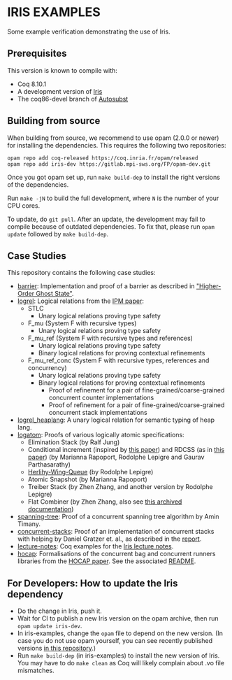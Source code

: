 # IRIS EXAMPLES

Some example verification demonstrating the use of Iris.

## Prerequisites

This version is known to compile with:

 - Coq 8.10.1
 - A development version of [Iris](https://gitlab.mpi-sws.org/FP/iris-coq/)
 - The coq86-devel branch of [Autosubst](https://github.com/uds-psl/autosubst)

## Building from source

When building from source, we recommend to use opam (2.0.0 or newer) for
installing the dependencies.  This requires the following two repositories:

    opam repo add coq-released https://coq.inria.fr/opam/released
    opam repo add iris-dev https://gitlab.mpi-sws.org/FP/opam-dev.git

Once you got opam set up, run `make build-dep` to install the right versions
of the dependencies.

Run `make -jN` to build the full development, where `N` is the number of your
CPU cores.

To update, do `git pull`.  After an update, the development may fail to compile
because of outdated dependencies.  To fix that, please run `opam update`
followed by `make build-dep`.

## Case Studies

This repository contains the following case studies:

* [barrier](theories/barrier): Implementation and proof of a barrier as
  described in ["Higher-Order Ghost State"](http://doi.acm.org/10.1145/2818638).
* [logrel](theories/logrel): Logical relations from the
  [IPM paper](http://doi.acm.org/10.1145/3093333.3009855):
  - STLC
      - Unary logical relations proving type safety
  - F_mu (System F with recursive types)
      - Unary logical relations proving type safety
  - F_mu_ref (System F with recursive types and references)
      - Unary logical relations proving type safety
      - Binary logical relations for proving contextual refinements
  - F_mu_ref_conc (System F with recursive types, references and concurrency)
      - Unary logical relations proving type safety
      - Binary logical relations for proving contextual refinements
          - Proof of refinement for a pair of fine-grained/coarse-grained
            concurrent counter implementations
          - Proof of refinement for a pair of fine-grained/coarse-grained
            concurrent stack implementations
* [logrel_heaplang](theories/logrel_heaplang): A unary logical relation for
  semantic typing of heap lang.
* [logatom](theories/logrel_heaplang): Proofs of various logically atomic specifications:
  - Elimination Stack (by Ralf Jung)
  - Conditional increment (inspired by [this paper](https://people.mpi-sws.org/~dreyer/papers/relcon/paper.pdf)) and RDCSS (as in [this paper](https://timharris.uk/papers/2002-disc.pdf)) (by Marianna Rapoport, Rodolphe Lepigre and Gaurav Parthasarathy)
  - [Herlihy-Wing-Queue](https://cs.brown.edu/~mph/HerlihyW90/p463-herlihy.pdf) (by Rodolphe Lepigre)
  - Atomic Snapshot (by Marianna Rapoport)
  - Treiber Stack (by Zhen Zhang, and another version by Rodolphe Lepigre)
  - Flat Combiner (by Zhen Zhang, also see [this archived documentation](https://gitlab.mpi-sws.org/FP/iris-atomic/tree/master/docs))
* [spanning-tree](theories/spanning_tree): Proof of a concurrent spanning tree
  algorithm by Amin Timany.
* [concurrent-stacks](theories/concurrent_stacks): Proof of an implementation of
  concurrent stacks with helping by Daniel Gratzer et. al., as described in the
  [report](http://iris-project.org/pdfs/2017-case-study-concurrent-stacks-with-helping.pdf).
* [lecture-notes](theories/lecture_notes): Coq examples for the
  [Iris lecture notes](http://iris-project.org/tutorial-material.html).
* [hocap](theories/hocap): Formalisations of the concurrent bag and concurrent runners libraries from the [HOCAP paper](https://dl.acm.org/citation.cfm?id=2450283). See the associated [README](theories/hocap/README.md).

## For Developers: How to update the Iris dependency

* Do the change in Iris, push it.
* Wait for CI to publish a new Iris version on the opam archive, then run
  `opam update iris-dev`.
* In iris-examples, change the `opam` file to depend on the new version.
  (In case you do not use opam yourself, you can see recently published versions
  [in this repository](https://gitlab.mpi-sws.org/iris/opam/commits/master).)
* Run `make build-dep` (in iris-examples) to install the new version of Iris.
  You may have to do `make clean` as Coq will likely complain about .vo file
  mismatches.

